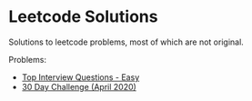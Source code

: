 # Leetcode Solutions

Solutions to leetcode problems, most of which are not original.

Problems:

* [Top Interview Questions - Easy](https://leetcode.com/explore/interview/card/top-interview-questions-easy/)
* [30 Day Challenge (April 2020)](https://leetcode.com/explore/featured/card/30-day-leetcoding-challenge/)


